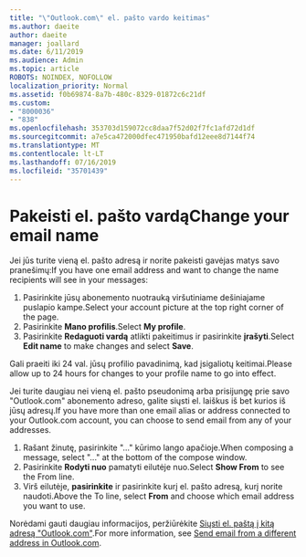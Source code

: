 ```yaml
---
title: "\"Outlook.com\" el. pašto vardo keitimas"
ms.author: daeite
author: daeite
manager: joallard
ms.date: 6/11/2019
ms.audience: Admin
ms.topic: article
ROBOTS: NOINDEX, NOFOLLOW
localization_priority: Normal
ms.assetid: f0b69874-8a7b-480c-8329-01872c6c21df
ms.custom:
- "8000036"
- "838"
ms.openlocfilehash: 353703d159072cc8daa7f52d02f7fc1afd72d1df
ms.sourcegitcommit: a7e5ca472000dfec471950bafd12eee8d7144f74
ms.translationtype: MT
ms.contentlocale: lt-LT
ms.lasthandoff: 07/16/2019
ms.locfileid: "35701439"
---
```

# <a name="change-your-email-name"></a><span data-ttu-id="ad224-102">Pakeisti el. pašto vardą</span><span class="sxs-lookup"><span data-stu-id="ad224-102">Change your email name</span></span>

<span data-ttu-id="ad224-103">Jei jūs turite vieną el. pašto adresą ir norite pakeisti gavėjas matys savo pranešimų:</span><span class="sxs-lookup"><span data-stu-id="ad224-103">If you have one email address and want to change the name recipients will see in your messages:</span></span>
  
1. <span data-ttu-id="ad224-104">Pasirinkite jūsų abonemento nuotrauką viršutiniame dešiniajame puslapio kampe.</span><span class="sxs-lookup"><span data-stu-id="ad224-104">Select your account picture at the top right corner of the page.</span></span>
2. <span data-ttu-id="ad224-105">Pasirinkite **Mano profilis**.</span><span class="sxs-lookup"><span data-stu-id="ad224-105">Select **My profile**.</span></span>
3. <span data-ttu-id="ad224-106">Pasirinkite **Redaguoti vardą** atlikti pakeitimus ir pasirinkite **įrašyti**.</span><span class="sxs-lookup"><span data-stu-id="ad224-106">Select **Edit name** to make changes and select **Save**.</span></span>

<span data-ttu-id="ad224-107">Gali praeiti iki 24 val. jūsų profilio pavadinimą, kad įsigaliotų keitimai.</span><span class="sxs-lookup"><span data-stu-id="ad224-107">Please allow up to 24 hours for changes to your profile name to go into effect.</span></span>
  
<span data-ttu-id="ad224-108">Jei turite daugiau nei vieną el. pašto pseudonimą arba prisijungę prie savo "Outlook.com" abonemento adreso, galite siųsti el. laiškus iš bet kurios iš jūsų adresų.</span><span class="sxs-lookup"><span data-stu-id="ad224-108">If you have more than one email alias or address connected to your Outlook.com account, you can choose to send email from any of your addresses.</span></span>
  
1. <span data-ttu-id="ad224-109">Rašant žinutę, pasirinkite "..." kūrimo lango apačioje.</span><span class="sxs-lookup"><span data-stu-id="ad224-109">When composing a message, select "..." at the bottom of the compose window.</span></span>
1. <span data-ttu-id="ad224-110">Pasirinkite **Rodyti nuo** pamatyti eilutėje nuo.</span><span class="sxs-lookup"><span data-stu-id="ad224-110">Select **Show From** to see the From line.</span></span>
1. <span data-ttu-id="ad224-111">Virš eilutėje, **pasirinkite** ir pasirinkite kurį el. pašto adresą, kurį norite naudoti.</span><span class="sxs-lookup"><span data-stu-id="ad224-111">Above the To line, select **From** and choose which email address you want to use.</span></span>

<span data-ttu-id="ad224-112">Norėdami gauti daugiau informacijos, peržiūrėkite [Siųsti el. paštą į kitą adresą "Outlook.com"](https://support.office.com/article/ccba89cb-141c-4a36-8c56-6d16a8556d2e?wt.mc_id=Office_Outlook_com_Alchemy).</span><span class="sxs-lookup"><span data-stu-id="ad224-112">For more information, see [Send email from a different address in Outlook.com](https://support.office.com/article/ccba89cb-141c-4a36-8c56-6d16a8556d2e?wt.mc_id=Office_Outlook_com_Alchemy).</span></span>